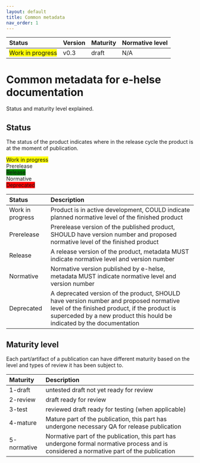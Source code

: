 ```yaml
---
layout: default
title: Common metadata
nav_order: 1
---
```


| Status | Version | Maturity | Normative level |
|:-------------|:------------------|:------|:-------|
|  <span style="background-color:yellow">Work in progress</span> | v0.3 | draft | N/A |

# Common metadata for e-helse documentation

Status and maturity level explained.

## Status

The status of the product indicates where in the release cycle the product is at the moment of publication.  

 <span style="background-color:yellow">Work in progress</span>  
 <span style="background-color:light-purple">Prerelease</span>  
 <span style="background-color:green">Release</span>  
 <span style="background-color:light-blue">Normative</span>  
 <span style="background-color:red">Deprecated</span>  

| Status | Description |
|:-------------|:------------------|
| Work in progress | Product is in active development, COULD indicate planned normative level of the finished product |
| Prerelease | Prerelease version of the published product, SHOULD have version number and proposed normative level of the finished product |
| Release | A release version of the product, metadata MUST indicate normative level and version number |
| Normative | Normative version published by e-helse, metadata MUST indicate normative level and version number |
| Deprecated | A deprecated version of the product, SHOULD have version number and proposed normative level of the finished product, if the product is superceded by a new product this hould be indicated by the documentation |

## Maturity level

Each part/artifact of a publication can have different maturity based on the level and types of review it has been subject to.

| Maturity | Description |
|:-------------|:------------------|
| 1-draft | untested draft not yet ready for review |
| 2-review | draft ready for review |
| 3-test | reviewed draft ready for testing (when applicable) |
| 4-mature | Mature part of the publication, this part has undergone necessary QA for release publication |
| 5-normative | Normative part of the publication, this part has undergone formal normative process and is considered a normative part of the publication |
